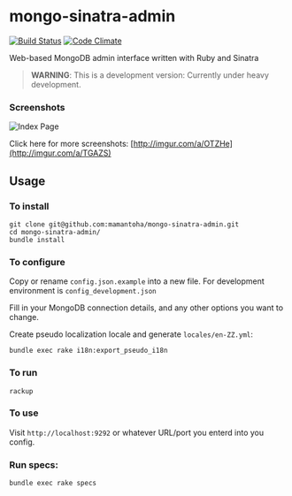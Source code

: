 # mongo-sinatra-admin

[![Build Status][travis_badge]][travis]
[![Code Climate][codeclimate_badge]][codeclimate]

Web-based MongoDB admin interface written with Ruby and Sinatra

> **WARNING**: This is a development version: Currently under heavy development.

### Screenshots

<img src="http://i.imgur.com/WPBBoPl.png" title="Index Page" />

Click here for more screenshots:
[http://imgur.com/a/OTZHe](http://imgur.com/a/TGAZS)


## Usage

### To install

```
git clone git@github.com:mamantoha/mongo-sinatra-admin.git
cd mongo-sinatra-admin/
bundle install
```

### To configure

Copy or rename `config.json.example` into a new file. For development environment is `config_development.json`

Fill in your MongoDB connection details, and any other options you want to change.

Create pseudo localization locale and generate `locales/en-ZZ.yml`:

```
bundle exec rake i18n:export_pseudo_i18n
```

### To run

```
rackup
```

### To use

Visit `http://localhost:9292` or whatever URL/port you enterd into you config.

### Run specs:

```
bundle exec rake specs
```

[travis_badge]: http://img.shields.io/travis/mamantoha/mongo-sinatra-admin.svg?style=flat
[travis]: https://travis-ci.org/mamantoha/mongo-sinatra-admin

[codeclimate_badge]: http://img.shields.io/codeclimate/github/mamantoha/mongo-sinatra-admin.svg?style=flat
[codeclimate]: https://codeclimate.com/github/mamantoha/mongo-sinatra-admin
